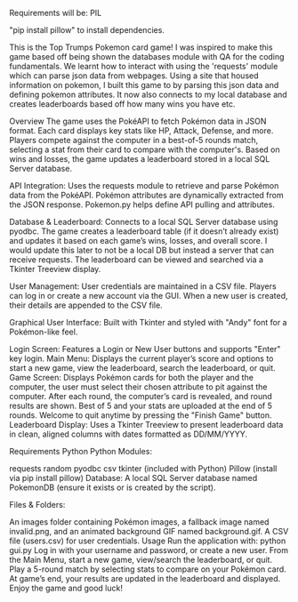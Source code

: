 Requirements will be: PIL

"pip install pillow" to install dependencies.

This is the Top Trumps Pokemon card game! I was inspired to make this game based off being shown the databases module with QA for the coding fundamentals. We learnt how to interact with using the 'requests' module which can parse json data from webpages. Using a site that housed information on pokemon, I built this game to by parsing this json data and defining pokemon attributes. It now also connects to my local database and creates leaderboards based off how many wins you have etc.


Overview
The game uses the PokéAPI to fetch Pokémon data in JSON format. Each card displays key stats like HP, Attack, Defense, and more. Players compete against the computer in a best-of-5 rounds match, selecting a stat from their card to compare with the computer's. Based on wins and losses, the game updates a leaderboard stored in a local SQL Server database.

API Integration:
Uses the requests module to retrieve and parse Pokémon data from the PokéAPI. Pokémon attributes are dynamically extracted from the JSON response. Pokemon.py helps define API pulling and attributes.

Database & Leaderboard:
Connects to a local SQL Server database using pyodbc. The game creates a leaderboard table (if it doesn’t already exist) and updates it based on each game’s wins, losses, and overall score. I would update this later to not be a local DB but instead a server that can receive requests.
The leaderboard can be viewed and searched via a Tkinter Treeview display.

User Management:
User credentials are maintained in a CSV file. Players can log in or create a new account via the GUI. When a new user is created, their details are appended to the CSV file.

Graphical User Interface:
Built with Tkinter and styled with "Andy" font for a Pokémon-like feel.

Login Screen: Features a Login or New User buttons and supports "Enter" key login.
Main Menu: Displays the current player’s score and options to start a new game, view the leaderboard, search the leaderboard, or quit.
Game Screen: Displays Pokémon cards for both the player and the computer, the user must select their chosen attribute to pit against the computer. After each round, the computer’s card is revealed, and round results are shown. Best of 5 and your stats are uploaded at the end of 5 rounds. Welcome to quit anytime by pressing the "Finish Game" button.
Leaderboard Display: Uses a Tkinter Treeview to present leaderboard data in clean, aligned columns with dates formatted as DD/MM/YYYY.

Requirements
Python
Python Modules:

requests
random
pyodbc
csv
tkinter (included with Python)
Pillow (install via pip install pillow)
Database:
A local SQL Server database named PokemonDB (ensure it exists or is created by the script).

Files & Folders:

An images folder containing Pokémon images, a fallback image named invalid.png, and an animated background GIF named background.gif.
A CSV file (users.csv) for user credentials.
Usage
Run the application with:
python gui.py
Log in with your username and password, or create a new user.
From the Main Menu, start a new game, view/search the leaderboard, or quit.
Play a 5-round match by selecting stats to compare on your Pokémon card.
At game’s end, your results are updated in the leaderboard and displayed.
Enjoy the game and good luck!